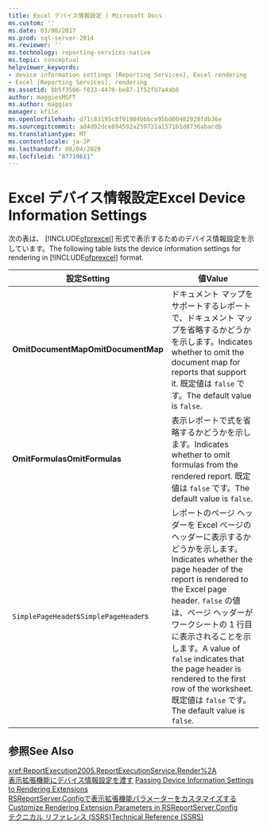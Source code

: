 ```yaml
---
title: Excel デバイス情報設定 | Microsoft Docs
ms.custom: ''
ms.date: 03/08/2017
ms.prod: sql-server-2014
ms.reviewer: ''
ms.technology: reporting-services-native
ms.topic: conceptual
helpviewer_keywords:
- device information settings [Reporting Services], Excel rendering
- Excel [Reporting Services], rendering
ms.assetid: bb5f3566-f033-4470-be87-1f52fb7a4ab6
author: maggiesMSFT
ms.author: maggies
manager: kfile
ms.openlocfilehash: d71c83195c8f91984bbbce95bd00402928fdb36e
ms.sourcegitcommit: ad4d92dce894592a259721a1571b1d8736abacdb
ms.translationtype: MT
ms.contentlocale: ja-JP
ms.lasthandoff: 08/04/2020
ms.locfileid: "87719611"
---
```

# <a name="excel-device-information-settings"></a><span data-ttu-id="52169-102">Excel  デバイス情報設定</span><span class="sxs-lookup"><span data-stu-id="52169-102">Excel Device Information Settings</span></span>
  <span data-ttu-id="52169-103">次の表は、 [!INCLUDE[ofprexcel](../includes/ofprexcel-md.md)] 形式で表示するためのデバイス情報設定を示しています。</span><span class="sxs-lookup"><span data-stu-id="52169-103">The following table lists the device information settings for rendering in [!INCLUDE[ofprexcel](../includes/ofprexcel-md.md)] format.</span></span>  
  
|<span data-ttu-id="52169-104">設定</span><span class="sxs-lookup"><span data-stu-id="52169-104">Setting</span></span>|<span data-ttu-id="52169-105">値</span><span class="sxs-lookup"><span data-stu-id="52169-105">Value</span></span>|  
|-------------|-----------|  
|<span data-ttu-id="52169-106">**OmitDocumentMap**</span><span class="sxs-lookup"><span data-stu-id="52169-106">**OmitDocumentMap**</span></span>|<span data-ttu-id="52169-107">ドキュメント マップをサポートするレポートで、ドキュメント マップを省略するかどうかを示します。</span><span class="sxs-lookup"><span data-stu-id="52169-107">Indicates whether to omit the document map for reports that support it.</span></span> <span data-ttu-id="52169-108">既定値は `false` です。</span><span class="sxs-lookup"><span data-stu-id="52169-108">The default value is `false`.</span></span>|  
|<span data-ttu-id="52169-109">**OmitFormulas**</span><span class="sxs-lookup"><span data-stu-id="52169-109">**OmitFormulas**</span></span>|<span data-ttu-id="52169-110">表示レポートで式を省略するかどうかを示します。</span><span class="sxs-lookup"><span data-stu-id="52169-110">Indicates whether to omit formulas from the rendered report.</span></span> <span data-ttu-id="52169-111">既定値は `false` です。</span><span class="sxs-lookup"><span data-stu-id="52169-111">The default value is `false`.</span></span>|  
|<span data-ttu-id="52169-112">`SimplePageHeade`rs</span><span class="sxs-lookup"><span data-stu-id="52169-112">`SimplePageHeade`rs</span></span>|<span data-ttu-id="52169-113">レポートのページ ヘッダーを Excel ページのヘッダーに表示するかどうかを示します。</span><span class="sxs-lookup"><span data-stu-id="52169-113">Indicates whether the page header of the report is rendered to the Excel page header.</span></span> <span data-ttu-id="52169-114">`false` の値は、ページ ヘッダーがワークシートの 1 行目に表示されることを示します。</span><span class="sxs-lookup"><span data-stu-id="52169-114">A value of `false` indicates that the page header is rendered to the first row of the worksheet.</span></span> <span data-ttu-id="52169-115">既定値は `false` です。</span><span class="sxs-lookup"><span data-stu-id="52169-115">The default value is `false`.</span></span>|  
  
## <a name="see-also"></a><span data-ttu-id="52169-116">参照</span><span class="sxs-lookup"><span data-stu-id="52169-116">See Also</span></span>  
 <xref:ReportExecution2005.ReportExecutionService.Render%2A>   
 <span data-ttu-id="52169-117">[表示拡張機能にデバイス情報設定を渡す](report-server-web-service/net-framework/passing-device-information-settings-to-rendering-extensions.md) </span><span class="sxs-lookup"><span data-stu-id="52169-117">[Passing Device Information Settings to Rendering Extensions](report-server-web-service/net-framework/passing-device-information-settings-to-rendering-extensions.md) </span></span>  
 <span data-ttu-id="52169-118">[RSReportServer.Configで表示拡張機能パラメーターをカスタマイズする](customize-rendering-extension-parameters-in-rsreportserver-config.md) </span><span class="sxs-lookup"><span data-stu-id="52169-118">[Customize Rendering Extension Parameters in RSReportServer.Config](customize-rendering-extension-parameters-in-rsreportserver-config.md) </span></span>  
 [<span data-ttu-id="52169-119">テクニカル リファレンス (SSRS)</span><span class="sxs-lookup"><span data-stu-id="52169-119">Technical Reference &#40;SSRS&#41;</span></span>](../../2014/reporting-services/technical-reference-ssrs.md)  
  
  
